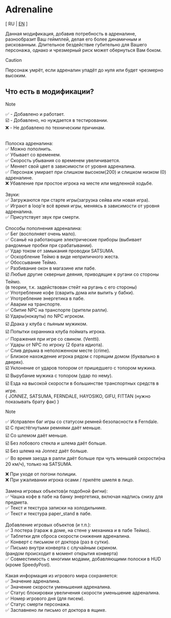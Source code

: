 # Adrenaline

[ RU | [EN](README.md) ]

Данная модификация, добавив потребность в адреналине, разнообразит Ваш геймплей, делая его более динамичным и рискованным.
Длительное бездействие губительно для Вашего персонажа, однако и чрезмерный риск может обернуться Вам боком.
> [!CAUTION]
> Персонаж умрёт, если адреналин упадёт до нуля или будет чрезмерно высоким.

## Что есть в модификации?
> [!NOTE]
> ✅ - Добавлено и работает.<br>
> ☑️ - Добавлено, но нуждается в тестировании.<br>
> ❌ - Не добавлено по техническим причинам.<br>
<br>
Полоска адреналина:<br>
✅ Можно пополнить.<br>
✅ Убывает со временем.<br>
✅ Скорость убывания со временем увеличивается.<br>
✅ Меняет свой цвет в зависимости от уровня адреналина.<br>
✅ Персонаж умирает при слишком высоком(200) и слишком низком (0) адреналине.<br>
❌ Убавление при простое игрока на месте или медленной ходьбе.<br>
<br>
Звуки:<br>
✅ Загружаются при старте игры(загрузка сейва или новая игра).<br>
✅ Играют в loop'e всё время игры, меняясь в зависимости от уровня адреналина.<br>
✅ Присутствует звук при смерти.<br>
<br>
Способы пополнения адреналина:<br>
✅ Бег (восполняет очень мало).<br>
✅ Ссаньё на работающие электрические приборы (выбивает рандомные пробки при срабатывании).<br>
✅ Удар током от замыкания проводки SATSUMA.<br>
✅ Оскорбление Теймо в виде неприличного жеста.<br>
✅ Обоссывание Теймо.<br>
✅ Разбивание окон в магазине или пабе.<br>
☑️ Любые другие скверные деяния, приводящие к ругани со стороны Теймо.<br>
(в теории, т.к. задействован стейт на ругань с его стороны)<br>
✅ Употребление кофе (сварить дома или выпить у бабки).<br>
✅ Употребление энергетика в пабе.<br>
✅ Аварии на транспорте.<br>
✅ Сбитие NPC на транспорте (зрители ралли).<br>
☑️ Удары(нокауты) по NPC игроком.<br>
☑️ Драка у клуба с пьяным мужиком.<br>
☑️ Попытки охранника клуба поймать игрока.<br>
✅ Поражения при игре со свином. (Ventti).<br>
✅ Удары от NPC по игроку (2 брата идиота).<br>
✅ Слив дерьма в неположенном месте (crime).<br>
✅ Близкое нахождение игрока рядом с горящим домом (буквально в дверях).<br>
☑️ Уклонение от ударов топором от пришедшего с топором мужика.<br>
☑️ Вырубание мужика с топором (удар по нему).<br>
☑️ Езда на высокой скорости в большинстве транспортных средств в игре.<br>
{ JONNEZ, SATSUMA, FERNDALE, HAYOSIKO, GIFU, FITTAN (нужно показывать брату фак) }<br>

> [!NOTE]
> ✅ Исправлен баг игры со статусом ремней безопасности в Ferndale.<br>
> ☑️ С пристёгнутыми ремнями даёт меньше.<br>
> ☑️ Со шлемом даёт меньше.<br>
> ☑️ Без лобового стекла и шлема даёт больше.<br>
> ☑️ Без шлема на Jonnez даёт больше.<br>
> ✅ Во время заезда в ралли даёт больше при чуть меньшей скорости(на 20 км/ч), только на SATSUMA.

❌ При уходе от погони полиции.<br>
❌ При ужаливании игрока осами / прилёте шмеля в лицо.<br>
<br>
Замена игровых объектов(и подобной фигни):<br>
✅ Чашка кофе в пабе на банку энергетика, включая надпись снизу для предмета.<br>
✅ Текст и текстура записки на холодильнике.<br>
✅ Текст и текстура paper_stand в пабе.<br>
<br>
Добавление игровых объектов (и т.п.):<br>
✅ 3 постера (гараж в доме, на стене у механика и в пабе Теймо).<br>
✅ Таблетки для сброса скорости снижения адреналина.<br>
✅ Конверт с письмом от доктора (раз в сутки).<br>
✅ Письмо внутри конверта с случайным скрином.<br>
(рандом происходит в момент открытия конверта)<br>
✅ Совместимость с многими модами, добавляющими полоски в HUD (кроме SpeedyPost).<br>
<br>
Какая информация из игрового мира сохраняется:<br>
✅ Значение адреналина.<br>
✅ Значение скорости уменьшения адреналина.<br>
✅ Статус блокировки увеличения скорости уменьшение адреналина.<br>
✅ Номер игрового дня (для писем).<br>
✅ Статус смерти персонажа.<br>
✅ Заспавнено ли письмо от доктора в ящике.<br>
